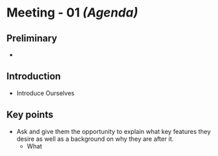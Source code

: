 # Meeting - 01 _(Agenda)_

## Preliminary

*

## Introduction

* Introduce Ourselves

## Key points

* Ask and give them the opportunity to explain what key features they desire as well as a background on why they are after it.
  * What 
